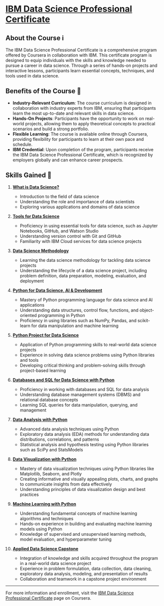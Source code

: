 # [IBM Data Science Professional Certificate](https://www.coursera.org/professional-certificates/ibm-data-science)

## About the Course ℹ️
The IBM Data Science Professional Certificate is a comprehensive program offered by Coursera in collaboration with IBM. This certificate program is designed to equip individuals with the skills and knowledge needed to pursue a career in data science. Through a series of hands-on projects and interactive lessons, participants learn essential concepts, techniques, and tools used in data science.

## Benefits of the Course 🌟
- **Industry-Relevant Curriculum**: The course curriculum is designed in collaboration with industry experts from IBM, ensuring that participants learn the most up-to-date and relevant skills in data science.
- **Hands-On Projects**: Participants have the opportunity to work on real-world projects, allowing them to apply theoretical concepts to practical scenarios and build a strong portfolio.
- **Flexible Learning**: The course is available online through Coursera, providing flexibility for participants to learn at their own pace and schedule.
- **IBM Credential**: Upon completion of the program, participants receive the IBM Data Science Professional Certificate, which is recognized by employers globally and can enhance career prospects.

## Skills Gained 🚀
1. **[What is Data Science?](https://www.coursera.org/learn/what-is-datascience?specialization=ibm-data-science)**
   - Introduction to the field of data science
   - Understanding the role and importance of data scientists
   - Exploring various applications and domains of data science

2. **[Tools for Data Science](https://www.coursera.org/learn/open-source-tools-for-data-science?specialization=ibm-data-science)**
   - Proficiency in using essential tools for data science, such as Jupyter Notebooks, GitHub, and Watson Studio
   - Understanding version control with Git and GitHub
   - Familiarity with IBM Cloud services for data science projects

3. **[Data Science Methodology](https://www.coursera.org/learn/data-science-methodology?specialization=ibm-data-science)**
   - Learning the data science methodology for tackling data science projects
   - Understanding the lifecycle of a data science project, including problem definition, data preparation, modeling, evaluation, and deployment

4. **[Python for Data Science, AI & Development](https://www.coursera.org/learn/python-for-applied-data-science-ai?specialization=ibm-data-science)**
   - Mastery of Python programming language for data science and AI applications
   - Understanding data structures, control flow, functions, and object-oriented programming in Python
   - Proficiency in using libraries such as NumPy, Pandas, and scikit-learn for data manipulation and machine learning

5. **[Python Project for Data Science](https://www.coursera.org/learn/python-project-for-data-science?specialization=ibm-data-science)**
   - Application of Python programming skills to real-world data science projects
   - Experience in solving data science problems using Python libraries and tools
   - Developing critical thinking and problem-solving skills through project-based learning

6. **[Databases and SQL for Data Science with Python](https://www.coursera.org/learn/sql-data-science?specialization=ibm-data-science)**
   - Proficiency in working with databases and SQL for data analysis
   - Understanding database management systems (DBMS) and relational database concepts
   - Learning SQL queries for data manipulation, querying, and management

7. **[Data Analysis with Python](https://www.coursera.org/learn/data-analysis-with-python?specialization=ibm-data-science)**
   - Advanced data analysis techniques using Python
   - Exploratory data analysis (EDA) methods for understanding data distributions, correlations, and patterns
   - Statistical analysis and hypothesis testing using Python libraries such as SciPy and StatsModels

8. **[Data Visualization with Python](https://www.coursera.org/learn/python-for-data-visualization?specialization=ibm-data-science)**
   - Mastery of data visualization techniques using Python libraries like Matplotlib, Seaborn, and Plotly
   - Creating informative and visually appealing plots, charts, and graphs to communicate insights from data effectively
   - Understanding principles of data visualization design and best practices

9. **[Machine Learning with Python](https://www.coursera.org/learn/machine-learning-with-python?specialization=ibm-data-science)**
   - Understanding fundamental concepts of machine learning algorithms and techniques
   - Hands-on experience in building and evaluating machine learning models using Python
   - Knowledge of supervised and unsupervised learning methods, model evaluation, and hyperparameter tuning

10. **[Applied Data Science Capstone](https://www.coursera.org/learn/applied-data-science-capstone?specialization=ibm-data-science)**
    - Integration of knowledge and skills acquired throughout the program in a real-world data science project
    - Experience in problem formulation, data collection, data cleaning, exploratory data analysis, modeling, and presentation of results
    - Collaboration and teamwork in a capstone project environment

---

For more information and enrollment, visit the [IBM Data Science Professional Certificate](https://www.coursera.org/professional-certificates/ibm-data-science) page on Coursera.
